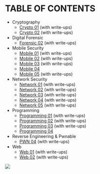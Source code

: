 # TABLE OF CONTENTS

- Cryptography
  - [Crypto 01](./Crypto/01/) (with write-ups)
  - [Crypto 02](./Crypto/02/) (with write-ups)
- Digital Forensic
  - [Forensic 02](./Forensic/02/) (with write-ups)
- Mobile Security
  - [Mobile 01](./Mobile/01/) (with write-ups)
  - [Mobile 02](./Mobile/02/) (with write-ups)
  - [Mobile 03](./Mobile/03/) (with write-ups)
  - [Mobile 04](./Mobile/04/)
  - [Mobile 05](./Mobile/05/) (with write-ups)
- Network Security
  - [Network 01](./Network/01/) (with write-ups)
  - [Network 02](./Network/02/) (with write-ups)
  - [Network 03](./Network/03/) (with write-ups)
  - [Network 04](./Network/04/) (with write-ups)
  - [Network 05](./Network/05/) (with write-ups)
- Programming
  - [Programming 01](./Programming/01/) (with write-ups)
  - [Programming 02](./Programming/02/) (with write-ups)
  - [Programming 03](./Programming/03/) (with write-ups)
  - [Programming 04](./Programming/04/)
- Reverse Engineering & Pwnable
  - [PWN 04](./PWN/04/) (with write-ups)
- Web
  - [Web 01](./Web/01/) (with write-ups)
  - [Web 02](./Web/02/) (with write-ups)

![](https://komarev.com/ghpvc/?username=xybersec-ctf-archive&style=for-the-badge&color=lightgrey)
